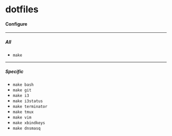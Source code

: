 # dotfiles

#### Configure

---
##### All

- `make`

---
##### Specific

- `make bash`
- `make git`
- `make i3`
- `make i3status`
- `make terminator`
- `make tmux`
- `make vim`
- `make xbindkeys`
- `make dnsmasq`
